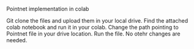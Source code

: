Pointnet implementation in colab

Git clone the files and upload them in your local drive.
Find the attached colab notebook and run it in your colab.
Change the path pointing to Pointnet file in your drive location.
Run the file.
No otehr changes are needed.

